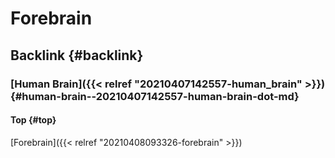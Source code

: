 # Forebrain


## Backlink {#backlink}


### [Human Brain]({{< relref "20210407142557-human_brain" >}}) {#human-brain--20210407142557-human-brain-dot-md}


#### Top {#top}

[Forebrain]({{< relref "20210408093326-forebrain" >}})
